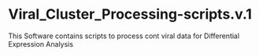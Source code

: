 # Viral_Cluster_Processing-scripts.v.1
This Software contains scripts to process cont viral data for Differential Expression Analysis
